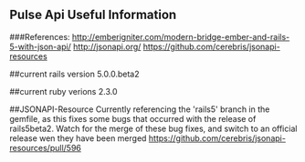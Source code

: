 Pulse Api Useful Information
----------------------------

###References:
http://emberigniter.com/modern-bridge-ember-and-rails-5-with-json-api/
http://jsonapi.org/
https://github.com/cerebris/jsonapi-resources

##current rails version
5.0.0.beta2

##current ruby verions
2.3.0

##JSONAPI-Resource
Currently referencing the 'rails5' branch in the gemfile, as this fixes some bugs that occurred with the release of rails5beta2. Watch for the merge of these bug fixes, and switch to an official release wen they have been merged https://github.com/cerebris/jsonapi-resources/pull/596
